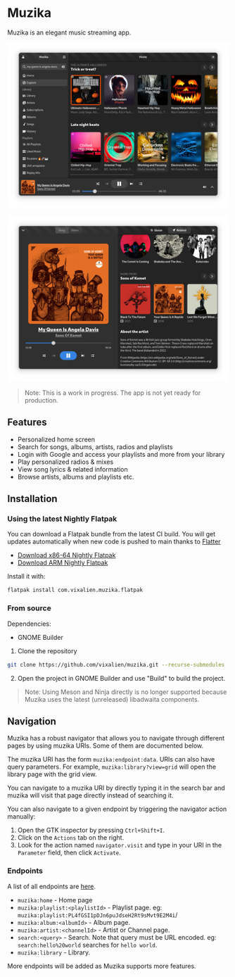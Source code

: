 # Muzika

Muzika is an elegant music streaming app.

![Muzika home page](data/resources/screenshots/home.png)

![Muzika playing "My Queen is Angela Davis"](data/resources/screenshots/playing.png)

> Note: This is a work in progress. The app is not yet ready for production.

## Features

- Personalized home screen
- Search for songs, albums, artists, radios and playlists
- Login with Google and access your playlists and more from your library
- Play personalized radios & mixes
- View song lyrics & related information
- Browse artists, albums and playlists etc.

## Installation

### Using the latest Nightly Flatpak

You can download a Flatpak bundle from the latest CI build. You will get updates
automatically when new code is pushed to main thanks to
[Flatter](https://github.com/andyhomes/flatter)

- [Download x86-64 Nightly Flatpak](https://nightly.link/vixalien/muzika/workflows/ci/main/com.vixalien.muzika.Devel-x86_64.zip)
- [Download ARM Nightly Flatpak](https://nightly.link/vixalien/muzika/workflows/ci/main/com.vixalien.muzika.Devel-aarch64.zip)

Install it with:

```bash
flatpak install com.vixalien.muzika.flatpak
```

### From source

Dependencies:

- GNOME Builder

1. Clone the repository

```bash
git clone https://github.com/vixalien/muzika.git --recurse-submodules
```

2. Open the project in GNOME Builder and use "Build" to build the project.

> Note: Using Meson and Ninja directly is no longer supported because Muzika
> uses the latest (unreleased) libadwaita components.

## Navigation

Muzika has a robust navigator that allows you to navigate through different
pages by using muzika URIs. Some of them are documented below.

The muzika URI has the form `muzika:endpoint:data`. URIs can also have query
parameters. For example, `muzika:library?view=grid` will open the library page
with the grid view.

You can navigate to a muzika URI by directly typing it in the search bar and
muzika will visit that page directly instead of searching it.

You can also navigate to a given endpoint by triggering the navigator action
manually:

1. Open the GTK inspector by pressing `Ctrl+Shift+I`.
2. Click on the `Actions` tab on the right.
3. Look for the action named `navigator.visit` and type in your URI in the
   `Parameter` field, then click `Activate`.

### Endpoints

A list of all endpoints are [here](src/pages.ts).

- `muzika:home` - Home page
- `muzika:playlist:<playlistId>` - Playlist page. eg:
  `muzika:playlist:PL4fGSI1pDJn6puJdseH2Rt9sMvt9E2M4i`/
- `muzika:album:<albumId>` - Album page.
- `muzika:artist:<channelId>` - Artist or Channel page.
- `search:<query>` - Search. Note that query must be URL encoded. eg:
  `search:hello%20world` searches for `hello world`.
- `muzika:library` - Library.

More endpoints will be added as Muzika supports more features.
